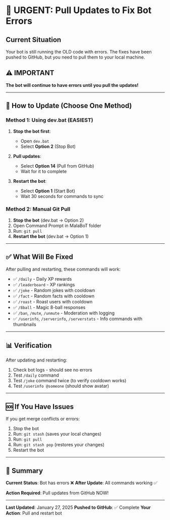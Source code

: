 # 🚨 URGENT: Pull Updates to Fix Bot Errors

## Current Situation
Your bot is still running the OLD code with errors. The fixes have been pushed to GitHub, but you need to pull them to your local machine.

## ⚠️ IMPORTANT
**The bot will continue to have errors until you pull the updates!**

---

## 🔄 How to Update (Choose One Method)

### Method 1: Using dev.bat (EASIEST)
1. **Stop the bot first**:
   - Open `dev.bat`
   - Select **Option 2** (Stop Bot)
   
2. **Pull updates**:
   - Select **Option 14** (Pull from GitHub)
   - Wait for it to complete
   
3. **Restart the bot**:
   - Select **Option 1** (Start Bot)
   - Wait 30 seconds for commands to sync

### Method 2: Manual Git Pull
1. **Stop the bot** (dev.bat → Option 2)
2. Open Command Prompt in MalaBoT folder
3. Run: `git pull`
4. **Restart the bot** (dev.bat → Option 1)

---

## ✅ What Will Be Fixed

After pulling and restarting, these commands will work:
- ✅ `/daily` - Daily XP rewards
- ✅ `/leaderboard` - XP rankings
- ✅ `/joke` - Random jokes with cooldown
- ✅ `/fact` - Random facts with cooldown
- ✅ `/roast` - Roast users with cooldown
- ✅ `/8ball` - Magic 8-ball responses
- ✅ `/ban`, `/mute`, `/unmute` - Moderation with logging
- ✅ `/userinfo`, `/serverinfo`, `/serverstats` - Info commands with thumbnails

---

## 📊 Verification

After updating and restarting:
1. Check bot logs - should see no errors
2. Test `/daily` command
3. Test `/joke` command twice (to verify cooldown works)
4. Test `/userinfo @someone` (should show avatar)

---

## 🆘 If You Have Issues

If you get merge conflicts or errors:
1. Stop the bot
2. Run: `git stash` (saves your local changes)
3. Run: `git pull`
4. Run: `git stash pop` (restores your changes)
5. Restart the bot

---

## 📝 Summary

**Current Status**: Bot has errors ❌
**After Update**: All commands working ✅

**Action Required**: Pull updates from GitHub NOW!

---

**Last Updated**: January 27, 2025
**Pushed to GitHub**: ✅ Complete
**Your Action**: Pull and restart bot